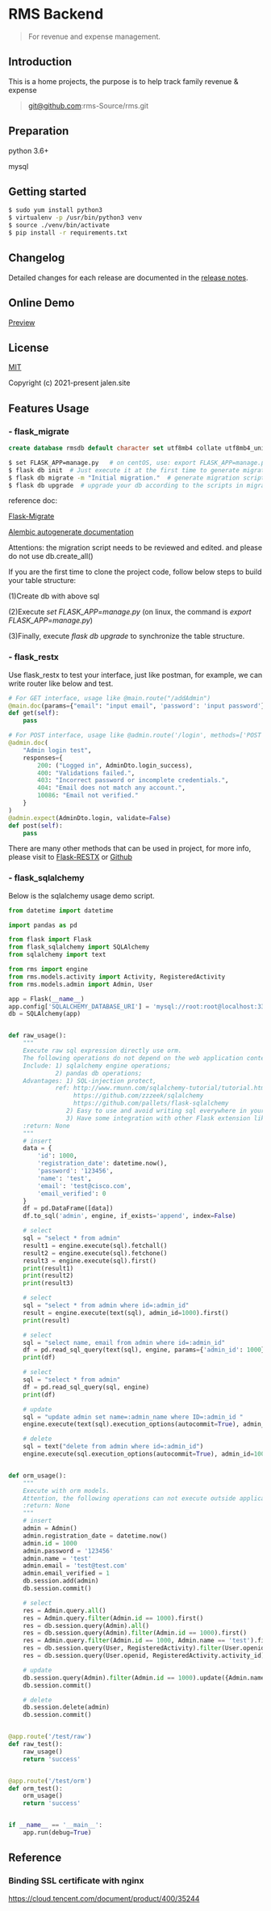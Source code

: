 # RMS Backend

> For revenue and expense management.

## Introduction

This is a home projects, the purpose is to help track family revenue & expense

> git@github.com:rms-Source/rms.git

## Preparation

python 3.6+

mysql


## Getting started

```bash
$ sudo yum install python3
$ virtualenv -p /usr/bin/python3 venv
$ source ./venv/bin/activate
$ pip install -r requirements.txt
```


## Changelog

Detailed changes for each release are documented in the [release notes](https://github.com/rms-Source/rms/releases).


## Online Demo

[Preview](http://104.243.21.35:5000/)


## License
[MIT](https://github.com/SincerelyUnique/rms-backend/blob/main/license)

Copyright (c) 2021-present jalen.site

## Features Usage

### - flask_migrate

```sql
create database rmsdb default character set utf8mb4 collate utf8mb4_unicode_ci;
```

```bash
$ set FLASK_APP=manage.py   # on centOS, use: export FLASK_APP=manage.py
$ flask db init  # Just execute it at the first time to generate migrations folder
$ flask db migrate -m "Initial migration."  # generate migration script(must check and edit)
$ flask db upgrade  # upgrade your db according to the scripts in migrations folder
```

reference doc:

[Flask-Migrate](https://flask-migrate.readthedocs.io/en/latest/)

[Alembic autogenerate documentation](http://alembic.zzzcomputing.com/en/latest/autogenerate.html#what-does-autogenerate-detect-and-what-does-it-not-detect)

Attentions: the migration script needs to be reviewed and edited. and please do not use db.create_all()

If you are the first time to clone the project code, follow below steps to build your table structure:

(1)Create db with above sql

(2)Execute *set FLASK_APP=manage.py*  (on linux, the command is *export FLASK_APP=manage.py*)

(3)Finally, execute *flask db upgrade* to synchronize the table structure.

### - flask_restx

Use flask_restx to test your interface, just like postman, for example, we can write router like below and test.

```python
# For GET interface, usage like @main.route("/addAdmin")
@main.doc(params={"email": "input email", 'password': 'input password'})
def get(self):
    pass

# For POST interface, usage like @admin.route('/login', methods=['POST'])
@admin.doc(
    "Admin login test",
    responses={
        200: ("Logged in", AdminDto.login_success),
        400: "Validations failed.",
        403: "Incorrect password or incomplete credentials.",
        404: "Email does not match any account.",
        10086: "Email not verified."
    }
)
@admin.expect(AdminDto.login, validate=False)
def post(self):
    pass
```

There are many other methods that can be used in project, for more info, please visit to [Flask-RESTX](https://flask-restx.readthedocs.io/en/latest/) or [Github](https://github.com/python-restx/flask-restx)

### - flask_sqlalchemy

Below is the sqlalchemy usage demo script. 

```python
from datetime import datetime

import pandas as pd

from flask import Flask
from flask_sqlalchemy import SQLAlchemy
from sqlalchemy import text

from rms import engine
from rms.models.activity import Activity, RegisteredActivity
from rms.models.admin import Admin, User

app = Flask(__name__)
app.config['SQLALCHEMY_DATABASE_URI'] = 'mysql://root:root@localhost:3306/rmsdb'
db = SQLAlchemy(app)


def raw_usage():
    """
    Execute raw sql expression directly use orm.
    The following operations do not depend on the web application context.
    Include: 1) sqlalchemy engine operations;
             2) pandas db operations;
    Advantages: 1) SQL-injection protect,
             ref: http://www.rmunn.com/sqlalchemy-tutorial/tutorial.html
                  https://github.com/zzzeek/sqlalchemy
                  https://github.com/pallets/flask-sqlalchemy
                2) Easy to use and avoid writing sql everywhere in your code.
                3) Have some integration with other Flask extension like flask-migrate, etc.
    :return: None
    """
    # insert
    data = {
        'id': 1000,
        'registration_date': datetime.now(),
        'password': '123456',
        'name': 'test',
        'email': 'test@cisco.com',
        'email_verified': 0
    }
    df = pd.DataFrame([data])
    df.to_sql('admin', engine, if_exists='append', index=False)

    # select
    sql = "select * from admin"
    result1 = engine.execute(sql).fetchall()
    result2 = engine.execute(sql).fetchone()
    result3 = engine.execute(sql).first()
    print(result1)
    print(result2)
    print(result3)

    # select
    sql = "select * from admin where id=:admin_id"
    result = engine.execute(text(sql), admin_id=1000).first()
    print(result)

    # select
    sql = "select name, email from admin where id=:admin_id"
    df = pd.read_sql_query(text(sql), engine, params={'admin_id': 1000})
    print(df)

    # select
    sql = "select * from admin"
    df = pd.read_sql_query(sql, engine)
    print(df)

    # update
    sql = "update admin set name=:admin_name where ID=:admin_id "
    engine.execute(text(sql).execution_options(autocommit=True), admin_name='root', admin_id=1000)

    # delete
    sql = text("delete from admin where id=:admin_id")
    engine.execute(sql.execution_options(autocommit=True), admin_id=1000)


def orm_usage():
    """
    Execute with orm models.
    Attention, the following operations can not execute outside application.
    :return: None
    """
    # insert
    admin = Admin()
    admin.registration_date = datetime.now()
    admin.id = 1000
    admin.password = '123456'
    admin.name = 'test'
    admin.email = 'test@test.com'
    admin.email_verified = 1
    db.session.add(admin)
    db.session.commit()

    # select
    res = Admin.query.all()
    res = Admin.query.filter(Admin.id == 1000).first()
    res = db.session.query(Admin).all()
    res = db.session.query(Admin).filter(Admin.id == 1000).first()
    res = Admin.query.filter(Admin.id == 1000, Admin.name == 'test').first()
    res = db.session.query(User, RegisteredActivity).filter(User.openid == RegisteredActivity.user_openid).filter(User.openid == 'xxx').all()
    res = db.session.query(User.openid, RegisteredActivity.activity_id).filter(User.openid == RegisteredActivity.user_openid).filter(User.openid == 'xxx').all()

    # update
    db.session.query(Admin).filter(Admin.id == 1000).update({Admin.name: 'root'})
    db.session.commit()

    # delete
    db.session.delete(admin)
    db.session.commit()


@app.route('/test/raw')
def raw_test():
    raw_usage()
    return 'success'


@app.route('/test/orm')
def orm_test():
    orm_usage()
    return 'success'


if __name__ == '__main__':
    app.run(debug=True)
```


## Reference

### Binding SSL certificate with nginx

https://cloud.tencent.com/document/product/400/35244
